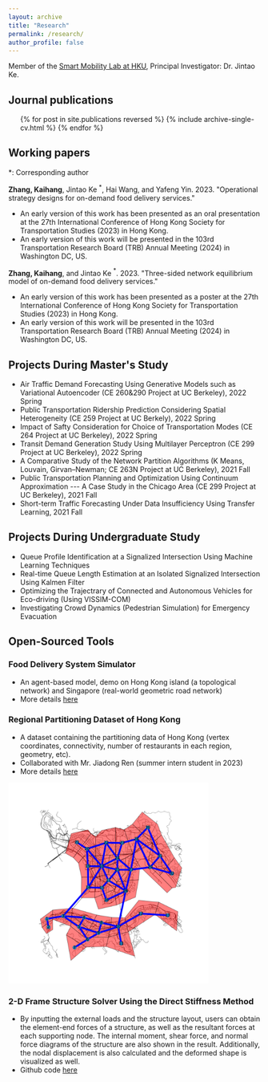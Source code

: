 ```yaml
---
layout: archive
title: "Research"
permalink: /research/
author_profile: false
---
```


Member of the [Smart Mobility Lab at HKU](https://sites.google.com/view/kejintao/home), Principal Investigator: Dr. Jintao Ke.

## Journal publications

  <ul>{% for post in site.publications reversed %}
    {% include archive-single-cv.html %}
  {% endfor %}</ul>

## Working papers
*: Corresponding author

**Zhang, Kaihang**, Jintao Ke $^*$, Hai Wang, and Yafeng Yin. 2023. "Operational strategy designs for on-demand food delivery services."
- An early version of this work has been presented as an oral presentation at the 27th International Conference of Hong Kong Society for Transportation Studies (2023) in Hong Kong.
- An early version of this work will be presented in the 103rd Transportation Research Board (TRB) Annual Meeting (2024) in Washington DC, US.

**Zhang, Kaihang**, and Jintao Ke $^*$. 2023. "Three-sided network equilibrium model of on-demand food delivery services."
- An early version of this work has been presented as a poster at the 27th International Conference of Hong Kong Society for Transportation Studies (2023) in Hong Kong.
- An early version of this work will be presented in the 103rd Transportation Research Board (TRB) Annual Meeting (2024) in Washington DC, US.

## Projects During Master's Study
- Air Traffic Demand Forecasting Using Generative Models such as Variational Autoencoder (CE 260&290 Project at UC Berkeley), 2022 Spring
- Public Transportation Ridership Prediction Considering Spatial Heterogeneity (CE 259 Project at UC Berkely), 2022 Spring
- Impact of Safty Consideration for Choice of Transportation Modes (CE 264 Project at UC Berkeley), 2022 Spring
- Transit Demand Generation Study Using Multilayer Perceptron (CE 299 Project at UC Berkeley), 2022 Spring
- A Comparative Study of the Network Partition Algorithms (K Means, Louvain, Girvan–Newman; CE 263N Project at UC Berkeley), 2021 Fall
- Public Transportation Planning and Optimization Using Continuum Approximation --- A Case Study in the Chicago Area (CE 299 Project at UC Berkeley), 2021 Fall
- Short-term Traffic Forecasting Under Data Insufficiency Using Transfer Learning, 2021 Fall

## Projects During Undergraduate Study
- Queue Profile Identification at a Signalized Intersection Using Machine Learning Techniques
- Real-time Queue Length Estimation at an Isolated Signalized Intersection Using Kalmen Filter
- Optimizing the Trajectrary of Connected and Autonomous Vehicles for Eco-driving (Using VISSIM-COM)
- Investigating Crowd Dynamics (Pedestrian Simulation) for Emergency Evacuation

## Open-Sourced Tools
### Food Delivery System Simulator
- An agent-based model, demo on Hong Kong island (a topological network) and Singapore (real-world geometric road network)
- More details [here](https://khzhang2.github.io/project/FD_simulator/)


### Regional Partitioning Dataset of Hong Kong
- A dataset containing the partitioning data of Hong Kong (vertex coordinates, connectivity, number of restaurants in each region, geometry, etc).
- Collaborated with Mr. Jiadong Ren (summer intern student in 2023)
- More details [here](https://github.com/khzhang2/HK_region_partition)

<img src="../files/hk_partition.png" alt="HK partition results" width="400"/>


### 2-D Frame Structure Solver Using the Direct Stiffness Method
- By inputting the external loads and the structure layout, users can obtain the element-end forces of a structure, as well as the resultant forces at each supporting node. The internal moment, shear force, and normal force diagrams of the structure are also shown in the result. Additionally, the nodal displacement is also calculated and the deformed shape is visualized as well.
- Github code [here](https://github.com/khzhang2/Structural_Calculator)
